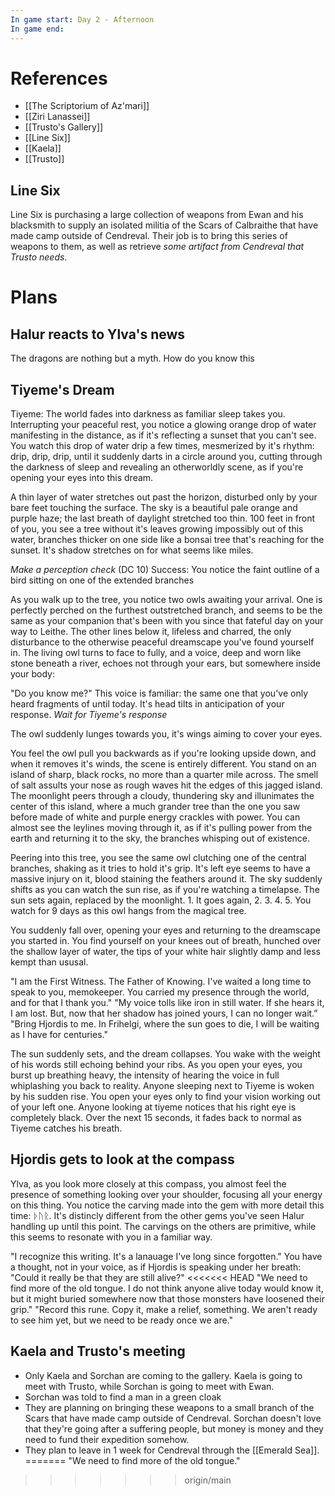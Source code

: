 ```yaml
---
In game start: Day 2 - Afternoon
In game end:
---
```

# References
- [[The Scriptorium of Az'mari]]
- [[Ziri Lanassei]]
- [[Trusto's Gallery]]
- [[Line Six]]
- [[Kaela]]
- [[Trusto]]
## Line Six
Line Six is purchasing a large collection of weapons from Ewan and his blacksmith to supply an isolated militia of the Scars of Calbraithe that have made camp outside of Cendreval. Their job is to bring this series of weapons to them, as well as retrieve *some artifact from Cendreval that Trusto needs*. 

# Plans
## Halur reacts to Ylva's news
The dragons are nothing but a myth. How do you know this 
## Tiyeme's Dream
Tiyeme: The world fades into darkness as familiar sleep takes you. Interrupting your peaceful rest, you notice a glowing orange drop of water manifesting in the distance, as if it's reflecting a sunset that you can't see. You watch this drop of water drip a few times, mesmerized by it's rhythm: drip, drip, drip, until it suddenly darts in a circle around you, cutting through the darkness of sleep and revealing an otherworldly scene, as if you're opening your eyes into this dream.

A thin layer of water stretches out past the horizon, disturbed only by your bare feet touching the surface. The sky is a beautiful pale orange and purple haze; the last breath of daylight stretched too thin. 100 feet in front of you, you see a tree without it's leaves growing impossibly out of this water, branches thicker on one side like a bonsai tree that's reaching for the sunset. It's shadow stretches on for what seems like miles.

*Make a perception check*
(DC 10) Success: You notice the faint outline of a bird sitting on one of the extended branches

As you walk up to the tree, you notice two owls awaiting your arrival. One is perfectly perched on the furthest outstretched branch, and seems to be the same as your companion that's been with you since that fateful day on your way to Leithe. The other lines below it, lifeless and charred, the only disturbance to the otherwise peaceful dreamscape you've found yourself in. The living owl turns to face to fully, and a voice, deep and worn like stone beneath a river, echoes not through your ears, but somewhere inside your body:

"Do you know me?" This voice is familiar: the same one that you've only heard fragments of until today. It's head tilts in anticipation of your response. *Wait for Tiyeme's response*

The owl suddenly lunges towards you, it's wings aiming to cover your eyes.

You feel the owl pull you backwards as if you're looking upside down, and when it removes it's winds, the scene is entirely different. You stand on an island of sharp, black rocks, no more than a quarter mile across. The smell of salt assults your nose as rough waves hit the edges of this jagged island. The moonlight peers through a cloudy, thundering sky and illunimates the center of this island, where a much grander tree than the one you saw before made of white and purple energy crackles with power. You can almost see the leylines moving through it, as if it's pulling power from the earth and returning it to the sky, the branches whisping out of existence. 

Peering into this tree, you see the same owl clutching one of the central branches, shaking as it tries to hold it's grip. It's left eye seems to have a massive injury on it, blood staining the feathers around it. The sky suddenly shifts as you can watch the sun rise, as if you're watching a timelapse. The sun sets again, replaced by the moonlight. 1. It goes again, 2. 3. 4. 5. You watch for 9 days as this owl hangs from the magical tree.

You suddenly fall over, opening your eyes and returning to the dreamscape you started in. You find yourself on your knees out of breath, hunched over the shallow layer of water, the tips of your white hair slightly damp and less kempt than ususal. 

"I am the First Witness. The Father of Knowing. I've waited a long time to speak to you, memokeeper. You carried my presence through the world, and for that I thank you."
"My voice tolls like iron in still water. If she hears it, I am lost. But, now that her shadow has joined yours, I can no longer wait.”
"Bring Hjordis to me. In Frihelgi, where the sun goes to die, I will be waiting as I have for centuries."

The sun suddenly sets, and the dream collapses. You wake with the weight of his words still echoing behind your ribs. As you open your eyes, you burst up breathing heavy, the intensity of hearing the voice in full whiplashing you back to reality. Anyone sleeping next to Tiyeme is woken by his sudden rise. You open your eyes only to find your vision working out of your left one. Anyone looking at tiyeme notices that his right eye is completely black. Over the next 15 seconds, it fades back to normal as Tiyeme catches his breath.

## Hjordis gets to look at the compass
Ylva, as you look more closely at this compass, you almost feel the presence of something looking over your shoulder, focusing all your energy on this thing. You notice the carving made into the gem with more detail this time: ᚦᚢᚱ. It's distincly different from the other gems you've seen Halur handling up until this point. The carvings on the others are primitive, while this seems to resonate with you in a familiar way.

"I recognize this writing. It's a lanauage I've long since forgotten."
You have a thought, not in your voice, as if Hjordis is speaking under her breath: "Could it really be that they are still alive?"
<<<<<<< HEAD
"We need to find more of the old tongue. I do not think anyone alive today would know it, but it might buried somewhere now that those monsters have loosened their grip."
"Record this rune. Copy it, make a relief, something. We aren't ready to see him yet, but we need to be ready once we are."
## Kaela and Trusto's meeting
- Only Kaela and Sorchan are coming to the gallery. Kaela is going to meet with Trusto, while Sorchan is going to meet with Ewan.
- Sorchan was told to find a man in a green cloak
- They are planning on bringing these weapons to a small branch of the Scars that have made camp outside of Cendreval. Sorchan doesn't love that they're going after a suffering people, but money is money and they need to fund their expedition somehow.
- They plan to leave in 1 week for Cendreval through the [[Emerald Sea]].
=======
"We need to find more of the old tongue."
>>>>>>> origin/main
